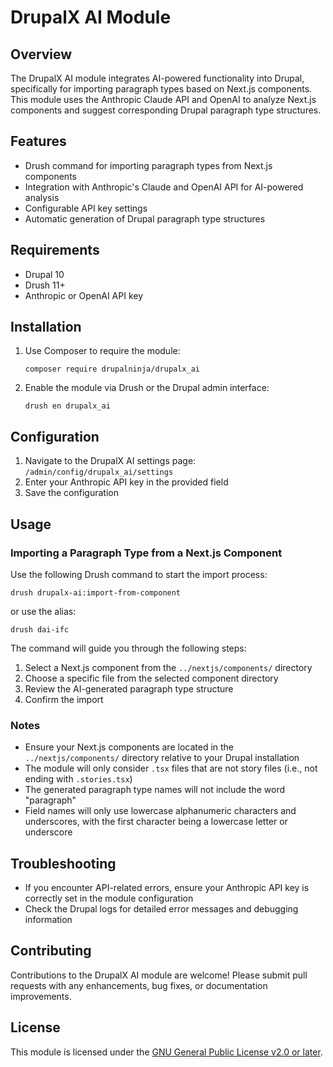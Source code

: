 # DrupalX AI Module

## Overview

The DrupalX AI module integrates AI-powered functionality into Drupal, specifically for importing paragraph types based on Next.js components. This module uses the Anthropic Claude API and OpenAI to analyze Next.js components and suggest corresponding Drupal paragraph type structures.

## Features

- Drush command for importing paragraph types from Next.js components
- Integration with Anthropic's Claude and OpenAI API for AI-powered analysis
- Configurable API key settings
- Automatic generation of Drupal paragraph type structures

## Requirements

- Drupal 10
- Drush 11+
- Anthropic or OpenAI API key

## Installation

1. Use Composer to require the module:
   ```
   composer require drupalninja/drupalx_ai
   ```
2. Enable the module via Drush or the Drupal admin interface:
   ```
   drush en drupalx_ai
   ```

## Configuration

1. Navigate to the DrupalX AI settings page: `/admin/config/drupalx_ai/settings`
2. Enter your Anthropic API key in the provided field
3. Save the configuration

## Usage

### Importing a Paragraph Type from a Next.js Component

Use the following Drush command to start the import process:

```
drush drupalx-ai:import-from-component
```

or use the alias:

```
drush dai-ifc
```

The command will guide you through the following steps:

1. Select a Next.js component from the `../nextjs/components/` directory
2. Choose a specific file from the selected component directory
3. Review the AI-generated paragraph type structure
4. Confirm the import

### Notes

- Ensure your Next.js components are located in the `../nextjs/components/` directory relative to your Drupal installation
- The module will only consider `.tsx` files that are not story files (i.e., not ending with `.stories.tsx`)
- The generated paragraph type names will not include the word "paragraph"
- Field names will only use lowercase alphanumeric characters and underscores, with the first character being a lowercase letter or underscore

## Troubleshooting

- If you encounter API-related errors, ensure your Anthropic API key is correctly set in the module configuration
- Check the Drupal logs for detailed error messages and debugging information

## Contributing

Contributions to the DrupalX AI module are welcome! Please submit pull requests with any enhancements, bug fixes, or documentation improvements.

## License

This module is licensed under the [GNU General Public License v2.0 or later](https://www.gnu.org/licenses/old-licenses/gpl-2.0.en.html).
